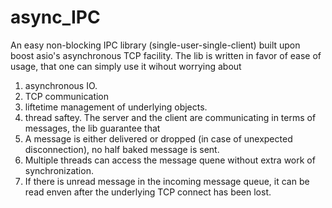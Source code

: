 # async_IPC
An easy non-blocking IPC library (single-user-single-client) built upon boost asio's asynchronous TCP facility.
The lib is written in favor of ease of usage, that one can simply use it wihout worrying about
1. asynchronous IO.
2. TCP communication
3. liftetime management of underlying objects.
4. thread saftey.
The server and the client are communicating in terms of messages, the lib guarantee that
1. A message is either delivered or dropped (in case of unexpected disconnection), no half baked message is sent.
2. Multiple threads can access the message quene without extra work of synchronization.
3. If there is unread message in the incoming message queue, it can be read enven after the underlying TCP connect has been lost.

